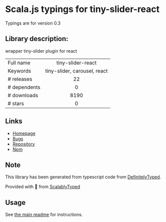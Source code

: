 
# Scala.js typings for tiny-slider-react

Typings are for version 0.3

## Library description:
wrapper tiny-slider plugin for react

|                    |                 |
| ------------------ | :-------------: |
| Full name          | tiny-slider-react |
| Keywords           | tiny-slider, carousel, react |
| # releases         | 22 |
| # dependents       | 0 |
| # downloads        | 8190 |
| # stars            | 0 |

## Links
- [Homepage](https://github.com/jechav/tiny-slider-react#readme)
- [Bugs](https://github.com/jechav/tiny-slider-react/issues)
- [Repository](https://github.com/jechav/tiny-slider-react)
- [Npm](https://www.npmjs.com/package/tiny-slider-react)
    


## Note
This library has been generated from typescript code from [DefinitelyTyped](https://definitelytyped.org).

Provided with :purple_heart: from [ScalablyTyped](https://github.com/oyvindberg/ScalablyTyped)

## Usage
See [the main readme](../../readme.md) for instructions.


